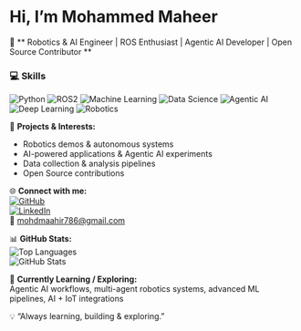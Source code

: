 # Hi, I’m Mohammed Maheer

🤖 ** Robotics & AI Engineer | ROS Enthusiast | Agentic AI Developer | Open Source Contributor **  

### 💻 Skills
![Python](https://img.shields.io/badge/Python-3670A0?style=for-the-badge&logo=python&logoColor=ffdd54)
![ROS2](https://img.shields.io/badge/ROS2-22314E?style=for-the-badge&logo=robotics&logoColor=white)
![Machine Learning](https://img.shields.io/badge/Machine_Learning-F7931E?style=for-the-badge&logo=TensorFlow&logoColor=white)
![Data Science](https://img.shields.io/badge/Data_Science-008080?style=for-the-badge&logo=apache&logoColor=white)
![Agentic AI](https://img.shields.io/badge/Agentic_AI-FF4500?style=for-the-badge)
![Deep Learning](https://img.shields.io/badge/Deep_Learning-FF6F61?style=for-the-badge)
![Robotics](https://img.shields.io/badge/Robotics-4CAF50?style=for-the-badge)

📂 **Projects & Interests:**  
- Robotics demos & autonomous systems  
- AI-powered applications & Agentic AI experiments  
- Data collection & analysis pipelines  
- Open Source contributions  

🌐 **Connect with me:**  
[![GitHub](https://img.shields.io/badge/GitHub-Mohammedmaheer-181717?style=flat-square&logo=github)](https://github.com/Mohammedmaheer)  
[![LinkedIn](https://img.shields.io/badge/LinkedIn-MohammedMaheer-0A66C2?style=flat-square&logo=linkedin)](https://www.linkedin.com/in/mohammedmaheer/)  
📧 mohdmaahir786@gmail.com  

📊 **GitHub Stats:**  
![Top Languages](https://github-readme-stats.vercel.app/api/top-langs/?username=Mohammedmaheer&layout=compact&theme=tokyonight)  
![GitHub Stats](https://github-readme-stats.vercel.app/api?username=Mohammedmaheer&show_icons=true&theme=tokyonight)  

🚀 **Currently Learning / Exploring:**  
Agentic AI workflows, multi-agent robotics systems, advanced ML pipelines, AI + IoT integrations  

💡 “Always learning, building & exploring.”
